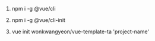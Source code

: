 1. npm i -g @vue/cli


2. npm i -g @vue/cli-init


3. vue init wonkwangyeon/vue-template-ta 'project-name'
